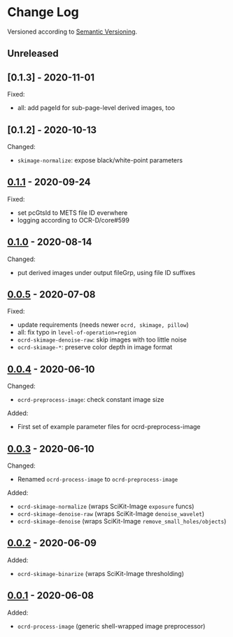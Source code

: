 # Change Log

Versioned according to [Semantic Versioning](http://semver.org/).

## Unreleased

## [0.1.3] - 2020-11-01

Fixed:

 * all: add pageId for sub-page-level derived images, too

## [0.1.2] - 2020-10-13

Changed:

 * `skimage-normalize`: expose black/white-point parameters

## [0.1.1] - 2020-09-24

Fixed:

 * set pcGtsId to METS file ID everwhere
 * logging according to OCR-D/core#599

## [0.1.0] - 2020-08-14

Changed:

 * put derived images under output fileGrp, using file ID suffixes

## [0.0.5] - 2020-07-08

Fixed:

 * update requirements (needs newer `ocrd, skimage, pillow`)
 * all: fix typo in `level-of-operation=region`
 * `ocrd-skimage-denoise-raw`: skip images with too little noise
 * `ocrd-skimage-*`: preserve color depth in image format

## [0.0.4] - 2020-06-10

Changed:

  * `ocrd-preprocess-image`: check constant image size

Added:

  * First set of example parameter files for ocrd-preprocess-image


## [0.0.3] - 2020-06-10

Changed:

  * Renamed `ocrd-process-image` to `ocrd-preprocess-image`
  
Added:

  * `ocrd-skimage-normalize` (wraps SciKit-Image `exposure` funcs)
  * `ocrd-skimage-denoise-raw` (wraps SciKit-Image `denoise_wavelet`)
  * `ocrd-skimage-denoise` (wraps SciKit-Image `remove_small_holes/objects`)

## [0.0.2] - 2020-06-09

Added:

  * `ocrd-skimage-binarize` (wraps SciKit-Image thresholding)

## [0.0.1] - 2020-06-08

Added:

  * `ocrd-process-image` (generic shell-wrapped image preprocessor)

<!-- link-labels -->
[0.1.1]: ../../compare/v0.1.0...v0.1.1
[0.1.0]: ../../compare/v0.0.5...v0.1.0
[0.0.5]: ../../compare/v0.0.4...v0.0.5
[0.0.4]: ../../compare/v0.0.3...v0.0.4
[0.0.3]: ../../compare/v0.0.2...v0.0.3
[0.0.2]: ../../compare/v0.0.1...v0.0.2
[0.0.1]: ../../compare/HEAD...v0.0.1
